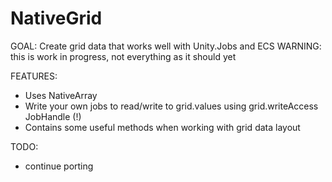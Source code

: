 # NativeGrid
GOAL: Create grid data that works well with Unity.Jobs and ECS
WARNING: this is work in progress, not everything as it should yet

FEATURES:
- Uses NativeArray<STRUCT>
- Write your own jobs to read/write to grid.values using grid.writeAccess JobHandle (!)
- Contains some useful methods when working with grid data layout

TODO:
- continue porting
